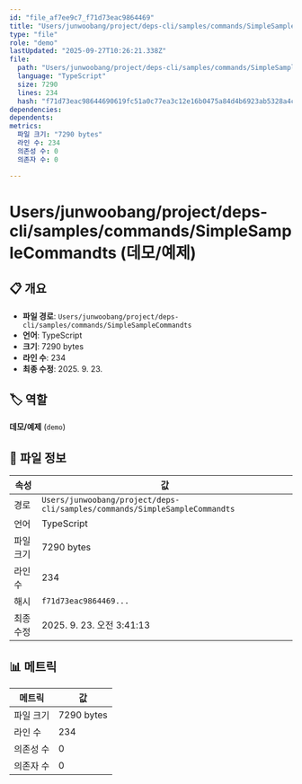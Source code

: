 ```yaml
---
id: "file_af7ee9c7_f71d73eac9864469"
title: "Users/junwoobang/project/deps-cli/samples/commands/SimpleSampleCommandts (데모/예제)"
type: "file"
role: "demo"
lastUpdated: "2025-09-27T10:26:21.338Z"
file:
  path: "Users/junwoobang/project/deps-cli/samples/commands/SimpleSampleCommandts"
  language: "TypeScript"
  size: 7290
  lines: 234
  hash: "f71d73eac98644690619fc51a0c77ea3c12e16b0475a84d4b6923ab5328a4c77"
dependencies:
dependents:
metrics:
  파일 크기: "7290 bytes"
  라인 수: 234
  의존성 수: 0
  의존자 수: 0

---
```


# Users/junwoobang/project/deps-cli/samples/commands/SimpleSampleCommandts (데모/예제)

## 📋 개요

- **파일 경로**: `Users/junwoobang/project/deps-cli/samples/commands/SimpleSampleCommandts`
- **언어**: TypeScript
- **크기**: 7290 bytes
- **라인 수**: 234
- **최종 수정**: 2025. 9. 23.

## 🏷️ 역할

**데모/예제** (`demo`)

## 📄 파일 정보

| 속성 | 값 |
|------|----|
| 경로 | `Users/junwoobang/project/deps-cli/samples/commands/SimpleSampleCommandts` |
| 언어 | TypeScript |
| 파일 크기 | 7290 bytes |
| 라인 수 | 234 |
| 해시 | `f71d73eac9864469...` |
| 최종 수정 | 2025. 9. 23. 오전 3:41:13 |

## 📊 메트릭

| 메트릭 | 값 |
|--------|----|
| 파일 크기 | 7290 bytes |
| 라인 수 | 234 |
| 의존성 수 | 0 |
| 의존자 수 | 0 |

